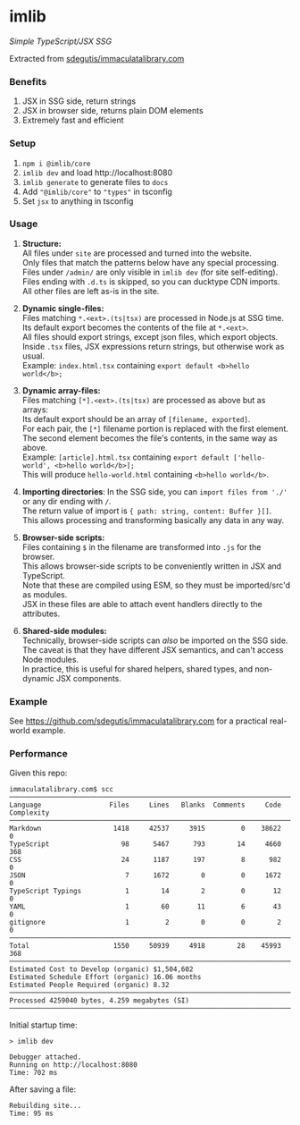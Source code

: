 # imlib

*Simple TypeScript/JSX SSG*

Extracted from [sdegutis/immaculatalibrary.com]()

### Benefits

1. JSX in SSG side, return strings
2. JSX in browser side, returns plain DOM elements
3. Extremely fast and efficient

### Setup

1. `npm i @imlib/core`
2. `imlib dev` and load http://localhost:8080
3. `imlib generate` to generate files to `docs`
4. Add `"@imlib/core"` to `"types"` in tsconfig
5. Set `jsx` to anything in tsconfig

### Usage

1. **Structure:**  
   All files under `site` are processed and turned into the website.  
   Only files that match the patterns below have any special processing.  
   Files under `/admin/` are only visible in `imlib dev` (for site self-editing).  
   Files ending with `.d.ts` is skipped, so you can ducktype CDN imports.  
   All other files are left as-is in the site.

2. **Dynamic single-files:**  
   Files matching `*.<ext>.(ts|tsx)` are processed in Node.js at SSG time.  
   Its default export becomes the contents of the file at `*.<ext>`.  
   All files should export strings, except json files, which export objects.  
   Inside `.tsx` files, JSX expressions return strings, but otherwise work as usual.  
   Example: `index.html.tsx` containing `export default <b>hello world</b>;`

3. **Dynamic array-files:**  
   Files matching `[*].<ext>.(ts|tsx)` are processed as above but as arrays:  
   Its default export should be an array of `[filename, exported]`.  
   For each pair, the `[*]` filename portion is replaced with the first element.  
   The second element becomes the file's contents, in the same way as above.  
   Example: `[article].html.tsx` containing `export default ['hello-world', <b>hello world</b>];`  
   This will produce `hello-world.html` containing `<b>hello world</b>`.

4. **Importing directories**:
   In the SSG side, you can `import files from './'` or any dir ending with `/`.  
   The return value of import is `{ path: string, content: Buffer }[]`.  
   This allows processing and transforming basically any data in any way.

5. **Browser-side scripts:**  
   Files containing `$` in the filename are transformed into `.js` for the browser.  
   This allows browser-side scripts to be conveniently written in JSX and TypeScript.  
   Note that these are compiled using ESM, so they must be imported/src'd as modules.  
   JSX in these files are able to attach event handlers directly to the attributes.

6. **Shared-side modules:**  
   Technically, browser-side scripts can *also* be imported on the SSG side.  
   The caveat is that they have different JSX semantics, and can't access Node modules.  
   In practice, this is useful for shared helpers, shared types, and non-dynamic JSX components.

### Example

See https://github.com/sdegutis/immaculatalibrary.com for a practical real-world example.

### Performance

Given this repo:

```
immaculatalibrary.com$ scc
───────────────────────────────────────────────────────────────────────────────
Language                 Files     Lines   Blanks  Comments     Code Complexity
───────────────────────────────────────────────────────────────────────────────
Markdown                  1418     42537     3915         0    38622          0
TypeScript                  98      5467      793        14     4660        368
CSS                         24      1187      197         8      982          0
JSON                         7      1672        0         0     1672          0
TypeScript Typings           1        14        2         0       12          0
YAML                         1        60       11         6       43          0
gitignore                    1         2        0         0        2          0
───────────────────────────────────────────────────────────────────────────────
Total                     1550     50939     4918        28    45993        368
───────────────────────────────────────────────────────────────────────────────
Estimated Cost to Develop (organic) $1,504,602
Estimated Schedule Effort (organic) 16.06 months
Estimated People Required (organic) 8.32
───────────────────────────────────────────────────────────────────────────────
Processed 4259040 bytes, 4.259 megabytes (SI)
───────────────────────────────────────────────────────────────────────────────
```

Initial startup time:

```
> imlib dev

Debugger attached.
Running on http://localhost:8080
Time: 702 ms
```

After saving a file:

```
Rebuilding site...
Time: 95 ms
```
